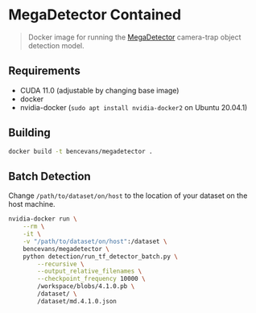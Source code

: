 # MegaDetector Contained

> Docker image for running the [MegaDetector](https://github.com/microsoft/CameraTraps/blob/master/megadetector.md) camera-trap object detection model.

## Requirements

- CUDA 11.0 (adjustable by changing base image)
- docker
- nvidia-docker (`sudo apt install nvidia-docker2` on Ubuntu 20.04.1)

## Building

```bash
docker build -t bencevans/megadetector .
```

## Batch Detection

Change `/path/to/dataset/on/host` to the location of your dataset on the host machine.

```bash
nvidia-docker run \
    --rm \
    -it \
    -v "/path/to/dataset/on/host":/dataset \
    bencevans/megadetector \
    python detection/run_tf_detector_batch.py \
        --recursive \
        --output_relative_filenames \
        --checkpoint_frequency 10000 \
        /workspace/blobs/4.1.0.pb \
        /dataset/ \
        /dataset/md.4.1.0.json
```
